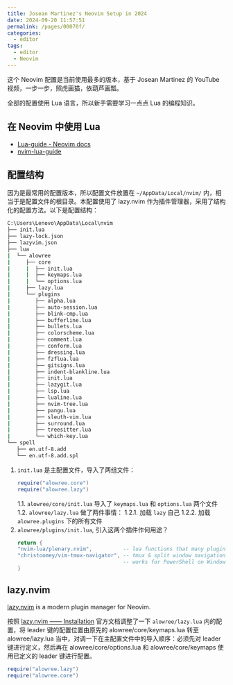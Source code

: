 ```yaml
---
title: Josean Martinez's Neovim Setup in 2024
date: 2024-09-20 11:57:51
permalink: /pages/00070f/
categories: 
  - editor
tags: 
  - editor
  - Neovim
---
```


这个 Neovim 配置是当前使用最多的版本，基于 Josean Martinez 的 YouTube 视频，一步一步，照虎画猫，依葫芦画瓢。

全部的配置使用 Lua 语言，所以新手需要学习一点点 Lua 的编程知识。

## 在 Neovim 中使用 Lua

- [Lua-guide - Neovim docs](https://neovim.io/doc/user/lua-guide.html)
- [nvim-lua-guide](https://github.com/nanotee/nvim-lua-guide)

## 配置结构

因为是最常用的配置版本，所以配置文件放置在 `~/AppData/Local/nvim/` 内，相当于是配置文件的根目录。本配置使用了 lazy.nvim 作为插件管理器，采用了结构化的配置方法。以下是配置结构：

```sh
C:\Users\Lenovo\AppData\Local\nvim
├── init.lua
├── lazy-lock.json
├── lazyvim.json
├── lua
|  └── alowree
|     ├── core
|     |  ├── init.lua
|     |  ├── keymaps.lua
|     |  └── options.lua
|     ├── lazy.lua
|     └── plugins
|        ├── alpha.lua
|        ├── auto-session.lua
|        ├── blink-cmp.lua
|        ├── bufferline.lua
|        ├── bullets.lua
|        ├── colorscheme.lua
|        ├── comment.lua
|        ├── conform.lua
|        ├── dressing.lua
|        ├── fzflua.lua
|        ├── gitsigns.lua
|        ├── indent-blankline.lua
|        ├── init.lua
|        ├── lazygit.lua
|        ├── lsp.lua
|        ├── lualine.lua
|        ├── nvim-tree.lua
|        ├── pangu.lua
|        ├── sleuth-vim.lua
|        ├── surround.lua
|        ├── treesitter.lua
|        └── which-key.lua
└── spell
   ├── en.utf-8.add
   └── en.utf-8.add.spl
```

1. `init.lua` 是主配置文件，导入了两组文件：
   ```lua
   require("alowree.core")
   require("alowree.lazy")
   ```
   1.1. `alowree/core/init.lua` 导入了 `keymaps.lua` 和 `options.lua` 两个文件
   1.2. `alowree/lazy.lua` 做了两件事情：
   1.2.1. 加载 `lazy` 自己
   1.2.2. 加载 `alowree.plugins` 下的所有文件
2. `alowree/plugins/init.lua`, 引入这两个插件作何用途？
   ```lua
   return {
   "nvim-lua/plenary.nvim",          -- lua functions that many plugins use
   "christoomey/vim-tmux-navigator", -- tmux & split window navigation
                                     -- works for PowerShell on Windows too
   }
   ```

## lazy.nvim

[lazy.nvim](https://github.com/folke/lazy.nvim) is a modern plugin manager for Neovim.

按照 [lazy.nvim —— Installation](https://lazy.folke.io/installation) 官方文档调整了一下 `alowree/lazy.lua` 内的配置，将 leader 键的配置位置由原先的 alowree/core/keymaps.lua 转至 alowree/lazy.lua 当中，对调一下在主配置文件中的导入顺序：必须先对 leader 键进行定义，然后再在 alowree/core/options.lua 和 alowree/core/keymaps 使用已定义的 leader 键进行配置。

```lua
require("alowree.lazy")
require("alowree.core")
```
